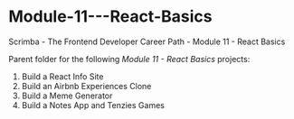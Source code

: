 # Module-11---React-Basics
Scrimba - The Frontend Developer Career Path - Module 11 - React Basics

Parent folder for the following _Module 11 - React Basics_ projects:

1. Build a React Info Site
2. Build an Airbnb Experiences Clone
3. Build a Meme Generator
4. Build a Notes App and Tenzies Games
